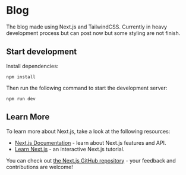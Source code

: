 # Blog

The blog made using Next.js and TailwindCSS. Currently in heavy development process but can post now but some styling are not finish.

## Start development

Install dependencies:

```shell
npm install
```

Then run the following command to start the development server:

```shell
npm run dev
```

## Learn More

To learn more about Next.js, take a look at the following resources:

- [Next.js Documentation](https://nextjs.org/docs) - learn about Next.js features and API.
- [Learn Next.js](https://nextjs.org/learn) - an interactive Next.js tutorial.

You can check out [the Next.js GitHub repository](https://github.com/vercel/next.js/) - your feedback and contributions are welcome!
